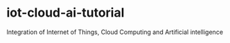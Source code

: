 # iot-cloud-ai-tutorial
 Integration of Internet of Things, Cloud Computing and Artificial intelligence
